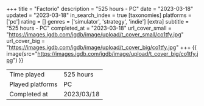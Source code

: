 +++
title = "Factorio"
description = "525 hours - PC"
date = "2023-03-18"
updated = "2023-03-18"
in_search_index = true
[taxonomies]
platforms = ['pc']
rating = []
genres = ['simulator', 'strategy', 'indie']
[extra]
subtitle = "525 hours - PC"
completed_at = "2023-03-18"
url_cover_small = "https://images.igdb.com/igdb/image/upload/t_cover_small/co1tfy.jpg"
url_cover_big = "https://images.igdb.com/igdb/image/upload/t_cover_big/co1tfy.jpg"
+++
{{ image(src="https://images.igdb.com/igdb/image/upload/t_cover_big/co1tfy.jpg") }}

|              |            |
| ------------ | ---------- |
| Time played  | 525 hours |
| Played platforms    | PC |
| Completed at | 2023/03/18 |


